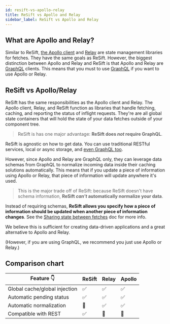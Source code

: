 ```yaml
---
id: resift-vs-apollo-relay
title: ReSift vs Apollo and Relay
sidebar_label: ReSift vs Apollo and Relay
---
```


## What are Apollo and Relay?

Similar to ReSift, [the Apollo client](https://www.apollographql.com/docs/react/) and [Relay](https://relay.dev/) are state management libraries for fetches. They have the same goals as ReSift. However, the biggest distinction between Apollo and Relay and ReSift is that Apollo and Relay are [GraphQL](https://graphql.org/) clients. This means that you must to use [GraphQL](https://graphql.org/) if you want to use Apollo or Relay.

## ReSift vs Apollo/Relay

ReSift has the same responsibilities as the Apollo client and Relay. The Apollo client, Relay, and ReSift function as libraries that handle fetching, caching, and reporting the status of inflight requests. They're are all global state containers that will hold the state of your data fetches outside of your component tree.

> ReSift is has one major advantage: **ReSift does _not_ require GraphQL**.

ReSift is agnostic on how to get data. You can use traditional RESTful services, local or async storage, and [even GraphQL too](../main-concepts/what-are-data-services.md#writing-a-data-service).

However, since Apollo and Relay are GraphQL only, they can leverage data schemas from GraphQL to normalize incoming data inside their caching solutions automatically. This means that if you update a piece of information using Apollo or Relay, that piece of information will update anywhere it's used.

> This is the major trade off of ReSift: because ReSift doesn't have schema information, **ReSift _can't_ automatically normalize your data**.

Instead of requiring schemas, **ReSift allows you specify how a piece of information should be updated when another piece of information changes**. See the [Sharing state between fetches](../main-concepts/sharing-state-between-fetches.md#merges-across-namespaces) doc for more info.

We believe this is sufficient for creating data-driven applications and a great alternative to Apollo and Relay.

(However, if you are using GraphQL, we recommend you just use Apollo or Relay.)

## Comparison chart

| Feature 👇                    | ReSift | Relay | Apollo |
| ----------------------------- | ------ | ----- | ------ |
| Global cache/global injection | ✅     | ✅    | ✅     |
| Automatic pending status      | ✅     | ✅    | ✅     |
| Automatic normalization       | 🔴     | ✅    | ✅     |
| Compatible with REST          | ✅     | 🔴    | 🔴     |
